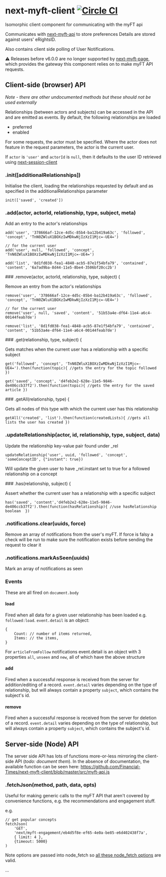 # next-myft-client [![Circle CI](https://circleci.com/gh/Financial-Times/next-myft-client/tree/master.svg?style=svg)](https://circleci.com/gh/Financial-Times/next-myft-client/tree/master)
Isomorphic client component for communicating with the myFT api

Communicates with
[next-myft-api](http://github.com/Financial-Times/next-myft-api)
to store preferences Details are stored against users' eRightsID.

Also contains client side polling of User Notifications.

:warning: Releases before v6.0.0 are no longer supported by [next-myft-page](https://github.com/Financial-Times/next-myft-page), which provides the gateway this component relies on to make myFT API requests.

## Client-side (browser) API

*Note - there are other undocumented methods but these should not be used externally*


Relationships (between actors and subjects) can be accessed in the API and are emitted as events. By default, the
following relationships are loaded

* preferred
* enabled


For some requests, the actor must be specified. Where the actor does not feature in the request parameters, the actor is the current user.

If `actor` is `'user'` and `actorId` is `null`, then it defaults to the user ID retrieved using [next-session-client](https://github.com/Financial-Times/next-session-client)

### .init([additionalRelationships])

Initialise the client, loading the relationships requested by default and as specified in the additionalRelationships
parameter

```
init(['saved', 'created'])
```

### .add(actor, actorId, relationship, type, subject, meta)

Add an entry to the actor's relationships
```
add('user', '378666af-12ce-4d5c-85b4-ba12b419a63c', 'followed', 'concept', 'TnN0ZWluX1BOXzIwMDkwNjIzXzI1Mjc=-UE4=')

// for the current user
add('user', null, 'followed', 'concept', 'TnN0ZWluX1BOXzIwMDkwNjIzXzI1Mjc=-UE4=')

add('list', '8d1fd038-fea1-4848-acb5-87e1f54bfa79', 'contained', 'content', '6a7ad9ba-8d44-11e5-8be4-3506bf20cc2b')
```

### .remove(actor, actorId, relationship, type, subject) {

Remove an entry from the actor's relationships
```
remove('user', '378666af-12ce-4d5c-85b4-ba12b419a63c', 'followed', 'concept', 'TnN0ZWluX1BOXzIwMDkwNjIzXzI1Mjc=-UE4=')

// for the current user
remove('user', null, 'saved', 'content', '51b53a4e-df64-11e4-a6c4-00144feab7de')

remove('list', '8d1fd038-fea1-4848-acb5-87e1f54bfa79', 'contained', 'content', '51b53a4e-df64-11e4-a6c4-00144feab7de')
```

### .get(relationship, type, subject) {

Gets matches when the current user has a relationship with a specific subject

```
get('followed', 'concept', 'TnN0ZWluX1BOXzIwMDkwNjIzXzI1Mjc=-UE4=').then(function(topic){ //gets the entry for the topic followed  })

get('saved', 'concept', 'd4feb2e2-628e-11e5-9846-de406ccb37f2').then(function(topic){ //gets the entry for the saved article })
```

### .getAll(relationship, type) {

Gets all nodes of this type with which the current user has this relationship
```
getAll('created', 'list').then(function(createdLists){ //gets all lists the user has created })
```

### .updateRelationship(actor, id, relationship, type, subject, data)

Update the relationship key-value pair found under _rel
```
updateRelationship('user', uuid, 'followed', 'concept', 'someConceptID', {"instant": true})
```
Will update the given user to have _rel.instant set to true for a followed relationship on a concept

### .has(relationship, subject) {

Assert whether the current user has a relationship with a specific subject
```
has('saved', 'content','d4feb2e2-628e-11e5-9846-de406ccb37f2').then(function(hasRelationship){ //use hasRelationship boolean  })
```

### .notifications.clear(uuids, force)

Remove an array of notifications from the user's myFT. If force is falsy a check will be run to make sure the notification exists before sending the request to clear it

### .notifications.markAsSeen(uuids)

Mark an array of notifications as seen


### Events

These are all fired on `document.body`

#### load

Fired when all data for a given user relationship has been loaded e.g. `followed:load`. `event.detail` is an object:
```
{
	Count: // number of items returned,
	Items: // the items,
}
```

For `articleFromFollow` notifications event.detail is an object with 3 properties `all`, `unseen` and `new`, all of which have the above structure

#### add

Fired when a successful response is received from the server for addition/editing of a record. `event.detail` varies depending on the type of relationship, but will always contain a property `subject`, which contains the subject's id.

#### remove

Fired when a successful response is received from the server for deletion of a record. `event.detail` varies depending on the type of relationship, but will always contain a property `subject`, which contains the subject's id.


## Server-side (Node) API

The server side API has lots of functions more-or-less mirroring the client-side API (_todo: document them_). In the absence of documentation, the available function can be seen here: https://github.com/Financial-Times/next-myft-client/blob/master/src/myft-api.js

### .fetchJson(method, path, data, opts)

Useful for making generic calls to the myFT API that aren't covered by convenience functions, e.g. the recommendations and engagement stuff.

e.g.
```
// get popular concepts
fetchJson(
	'GET',
	'next/myft-engagement/eb4d5f8e-ef65-4e0a-be85-e6d402438f7a',
	{ limit: 4 },
	{timeout: 5000}
)
```

Note options are passed into node_fetch so [all these node_fetch options](https://www.npmjs.com/package/node-fetch#options) are valid.

...
